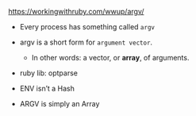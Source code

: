 https://workingwithruby.com/wwup/argv/

+ Every process has something called `argv`

+ argv is a short form for `argument vector`.
    + In other words: a vector, or **array**, of arguments.

+ ruby lib: optparse

+ ENV isn’t a Hash
+ ARGV is simply an Array


